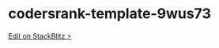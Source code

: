 # codersrank-template-9wus73

[Edit on StackBlitz ⚡️](https://stackblitz.com/edit/codersrank-template-9wus73)